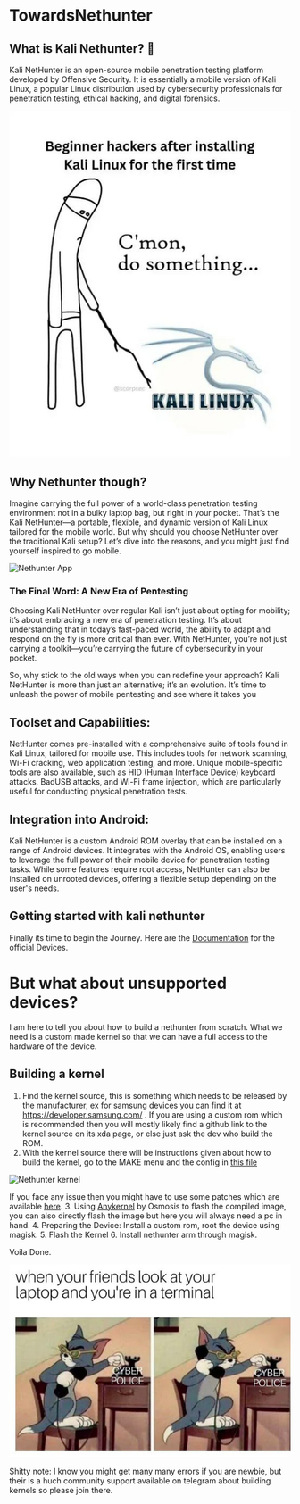 # TowardsNethunter



## What is Kali Nethunter? 🤔
Kali NetHunter is an open-source mobile penetration testing platform developed by Offensive Security. It is essentially a mobile version of Kali Linux, a popular Linux distribution used by cybersecurity professionals for penetration testing, ethical hacking, and digital forensics.

![My Image](./assets/a.jpeg)

## Why Nethunter though?
Imagine carrying the full power of a world-class penetration testing environment not in a bulky laptop bag, but right in your pocket. That’s the Kali NetHunter—a portable, flexible, and dynamic version of Kali Linux tailored for the mobile world. But why should you choose NetHunter over the traditional Kali setup? Let’s dive into the reasons, and you might just find yourself inspired to go mobile.

![Nethunter App](https://www.kali.org/docs/nethunter/NetHunter-App.png)


### The Final Word: A New Era of Pentesting
Choosing Kali NetHunter over regular Kali isn’t just about opting for mobility; it’s about embracing a new era of penetration testing. It’s about understanding that in today’s fast-paced world, the ability to adapt and respond on the fly is more critical than ever. With NetHunter, you’re not just carrying a toolkit—you’re carrying the future of cybersecurity in your pocket.

So, why stick to the old ways when you can redefine your approach? Kali NetHunter is more than just an alternative; it’s an evolution. It’s time to unleash the power of mobile pentesting and see where it takes you

## Toolset and Capabilities:

NetHunter comes pre-installed with a comprehensive suite of tools found in Kali Linux, tailored for mobile use. This includes tools for network scanning, Wi-Fi cracking, web application testing, and more.
Unique mobile-specific tools are also available, such as HID (Human Interface Device) keyboard attacks, BadUSB attacks, and Wi-Fi frame injection, which are particularly useful for conducting physical penetration tests.

## Integration into Android:

Kali NetHunter is a custom Android ROM overlay that can be installed on a range of Android devices. It integrates with the Android OS, enabling users to leverage the full power of their mobile device for penetration testing tasks.
While some features require root access, NetHunter can also be installed on unrooted devices, offering a flexible setup depending on the user's needs.

## Getting started with kali nethunter

Finally its time to begin the Journey. Here are the [Documentation](https://www.kali.org/docs/nethunter/) for the official Devices.

# But what about unsupported devices?
I am here to tell you about how to build a nethunter from scratch. What we need is a custom made kernel so that we can have a full access to the hardware of the device. 


## Building a kernel

1. Find the kernel source, this is something which needs to be released by the manufacturer, ex for samsung devices you can find it at https://developer.samsung.com/ . If you are using a custom rom which is recommended then you will mostly likely find a github link to the kernel source on its xda page, or else just ask the dev who build the ROM.
2. With the kernel source there will be instructions given about how to build the kernel, go to the MAKE menu and the config in [this file](./assets/config)

![Nethunter kernel](https://www.kali.org/docs/nethunter/nethunter-kernel-2-config-1/nh-kernel-120-modules.png)

If you face any issue then you might have to use some patches which are available [here](https://gitlab.com/kalilinux/nethunter/build-scripts/kali-nethunter-kernel).
3. Using [Anykernel](https://github.com/osm0sis/AnyKernel3) by Osmosis to flash the compiled image, you can also directly flash the image but here you will always need a pc in hand.
4. Preparing the Device: Install a custom rom, root the device using magisk.
5. Flash the Kernel 
6. Install nethunter arm through magisk.

Voila Done.


![My Image](./assets/b.jpeg)

Shitty note: I know you might get many many errors if you are newbie, but their is a huch community support available on telegram about building kernels so please join there.

